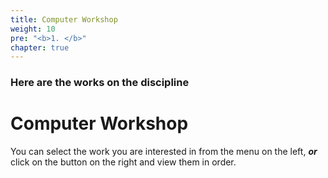 ```yaml
---
title: Computer Workshop
weight: 10
pre: "<b>1. </b>"
chapter: true
---
```


### Here are the works on the discipline

# Computer Workshop

You can select the work you are interested in from the menu on the left, ___or___ click on the button on the right and view them in order.